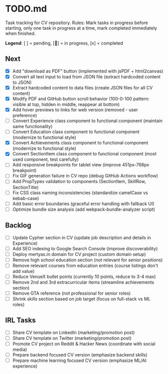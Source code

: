 # TODO.md

Task tracking for CV repository. Rules: Mark tasks in progress before starting, only one task in progress at a time, mark completed immediately when finished.

**Legend**: [ ] = pending, [🔄] = in progress, [x] = completed

## Next
- [x] Add "download as PDF" button (implemented with jsPDF + html2canvas)
- [x] Convert all text input to load from JSON file (extract hardcoded content to JSON)
- [x] Extract hardcoded content to data files (create JSON files for all CV content)
- [x] Modify PDF and GitHub button scroll behavior (100-0-100 pattern: visible at top, hidden in middle, reappear at bottom)
- [x] Add hover previews to links for web version (removed - user preference)
- [ ] Convert Experience class component to functional component (maintain same functionality)
- [ ] Convert Education class component to functional component (modernize to functional style)
- [x] Convert Achievements class component to functional component (modernize to functional style)
- [x] Convert SectionItem class component to functional component (most used component, test carefully)
- [ ] Add responsive breakpoints for tablet view (improve 451px-768px breakpoint)
- [ ] Fix GIF generation failure in CV repo (debug GitHub Actions workflow)
- [ ] Add PropTypes validation to components (SectionItem, SkillRow, SectionTitle)
- [ ] Fix CSS class naming inconsistencies (standardize camelCase vs kebab-case)
- [ ] Add basic error boundaries (graceful error handling with fallback UI)
- [ ] Optimize bundle size analysis (add webpack-bundle-analyzer script)

## Backlog
- [ ] Update Cypher section in CV (update job description and details in Experience)
- [ ] Add SEO indexing to Google Search Console (improve discoverability)
- [ ] Deploy mertyas.in domain for CV project (custom domain setup)
- [ ] Remove high school education section (not relevant for senior positions)
- [ ] Remove relevant courses from education entries (course listings don't add value)
- [ ] Reduce VenueX bullet points (currently 10 points, reduce to 3-4 max)
- [ ] Remove 2nd and 3rd extracurricular items (streamline achievements section)
- [ ] Remove GTA reference (not professional for senior roles)
- [ ] Shrink skills section based on job target (focus on full-stack vs ML roles)

## IRL Tasks
- [ ] Share CV template on LinkedIn (marketing/promotion post)
- [ ] Share CV template on Twitter (marketing/promotion post)
- [ ] Promote CV project on Reddit & Hacker News (coordinate with social media)
- [ ] Prepare backend focused CV version (emphasize backend skills)
- [ ] Prepare machine learning focused CV version (emphasize ML/AI experience)